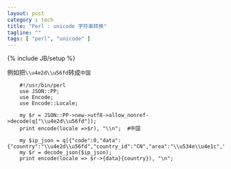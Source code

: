 ```yaml
---
layout: post
category : tech
title: "Perl : unicode 字符串转换"
tagline: ""
tags: [ "perl", "unicode" ] 
---
```

{% include JB/setup %}

例如把``\\u4e2d\\u56fd``转成``中国``

        #!/usr/bin/perl
        use JSON::PP;
        use Encode;
        use Encode::Locale;

        my $r = JSON::PP->new->utf8->allow_nonref->decode(q["\\u4e2d\\u56fd"]);
        print encode(locale =>$r), "\\n";  #中国

        my $ip_json = q[{"code":0,"data":{"country":"\\u4e2d\\u56fd","country_id":"CN","area":"\\u534e\\u4e1c","area_id":"300000","region":"\\u5b89\\u5fbd\\u7701","region_id":"340000","city":"\\u5408\\u80a5\\u5e02","city_id":"340100","county":"","county_id":"-1","isp":"\\u6559\\u80b2\\u7f51","isp_id":"100027","ip":"202.38.64.1"}}];
        my $r = decode_json($ip_json);
        print encode(locale => $r->{data}{country}), "\n"; 
